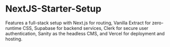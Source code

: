 # NextJS-Starter-Setup
Features a full-stack setup with Next.js for routing, Vanilla Extract for zero-runtime CSS, Supabase for backend services, Clerk for secure user authentication, Sanity as the headless CMS, and Vercel for deployment and hosting.
